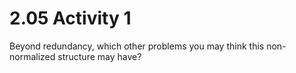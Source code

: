 # 2.05 Activity 1

Beyond redundancy, which other problems you may think this non-normalized structure may have?
